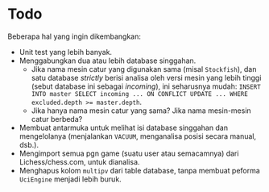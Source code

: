 # Todo

Beberapa hal yang ingin dikembangkan:
* Unit test yang lebih banyak.
* Menggabungkan dua atau lebih database singgahan.
	* Jika nama mesin catur yang digunakan sama (misal `Stockfish`), dan satu database *strictly* berisi analisa oleh versi mesin yang lebih tinggi (sebut database ini sebagai *incoming*), ini seharusnya mudah: `INSERT INTO master SELECT incoming ... ON CONFLICT UPDATE ... WHERE excluded.depth >= master.depth`.
	* Jika hanya nama mesin catur yang sama? Jika nama mesin-mesin catur berbeda?
* Membuat antarmuka untuk melihat isi database singgahan dan mengelolanya (menjalankan `VACUUM`, menganalisa posisi secara manual, dsb.).
* Mengimport semua pgn game (suatu user atau semacamnya) dari Lichess/chess.com, untuk dianalisa.
* Menghapus kolom `multipv` dari table database, tanpa membuat peforma `UciEngine` menjadi lebih buruk.